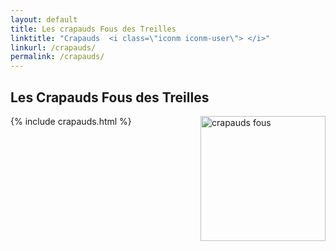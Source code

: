 ```yaml
---
layout: default
title: Les crapauds Fous des Treilles
linktitle: "Crapauds  <i class=\"iconm iconm-user\"> </i>"
linkurl: /crapauds/
permalink: /crapauds/
---
```


## Les Crapauds Fous des Treilles
<img src="{{ site.urlimg }}/crapaud_fou_sourire.jpg" width="200" class="illus" align="right" alt="crapauds fous "/>

{% include crapauds.html %}
